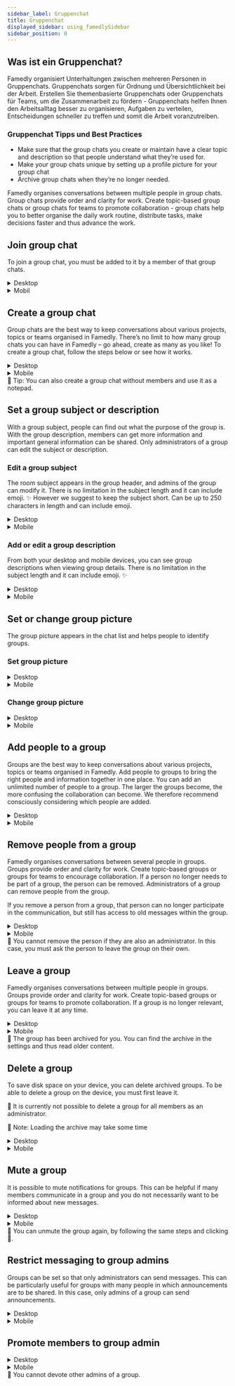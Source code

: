 ```yaml
---
sidebar_label: Gruppenchat
title: Gruppenchat
displayed_sidebar: using_famedlySidebar
sidebar_position: 0
---
```


## Was ist ein Gruppenchat?

<Translate>Famedly organisiert Unterhaltungen zwischen mehreren Personen in Gruppenchats. Gruppenchats sorgen für Ordnung und Übersichtlichkeit bei der Arbeit. Erstellen Sie themenbasierte Gruppenchats oder Gruppenchats für Teams, um die Zusammenarbeit zu fördern - Gruppenchats helfen Ihnen den Arbeitsalltag besser zu organisieren, Aufgaben zu verteilen, Entscheidungen schneller zu treffen und somit die Arbeit voranzutreiben.</Translate>

### Gruppenchat **Tipps und Best Practices**

- Make sure that the group chats you create or maintain have a clear topic and description so that people understand what they’re used for.
- Make your group chats unique by setting up a profile picture for your group chat
- Archive group chats when they’re no longer needed.

Famedly organises conversations between multiple people in group chats. Group chats provide order and clarity for work. Create topic-based group chats or group chats for teams to promote collaboration - group chats help you to better organise the daily work routine, distribute tasks, make decisions faster and thus advance the work.

## Join group chat

To join a group chat, you must be added to it by a member of that group chats.



<details>
<summary>Desktop</summary>

1. You can only join a group chat if you have received an invitation.
2. All invitations can be found at the top of the chats list.
3. Click on the group chat you have been invited to.
4. Accept the invitation.

<aside>
    🚧 If you decline the invitation, you will have to ask the inviting person again to invite you again.
    
</aside>

</details>

<details>
<summary>Mobil</summary>

1. You can only join a group chat if you have received an invitation.
2. All invitations can be found at the top of the chats list.
3. Click on the group chat you have been invited to.
4. Accept the invitation.

<aside>
    🚧 If you decline the invitation, you will have to ask the inviting person again to invite you again.
    
</aside>

</details>

## Create a group chat

Group chats are the best way to keep conversations about various projects, topics or teams organised in Famedly. There’s no limit to how many group chats you can have in Famedly – go ahead, create as many as you like! To create a group chat, follow the steps below or see how it works.

<details>
<summary>Desktop</summary>

1. Click on the Start Chat button in the top left corner.
2. Click on **Start Chat**.
3. Click on **New Group**.
4. Enter a group chat name.
5. Add members to the group chat.
6. Click **Create Group** to complete the process.

</details>

<details>
<summary>Mobile</summary>

1. Tap **Chats** at the bottom of the screen.
2. Tap the **+New** button at the bottom right of your screen.
3. Tap **Start Chat**.
4. Tap **New Group**.
5. Enter a group chat subject.
6. Add members to the group chat.
7. Tap ✔️ in the top right corner to create the group.

</details>

<aside>
🚧 Tip: You can also create a group chat without members and use it as a notepad.

</aside>

## Set a group subject or description

With a group subject, people can find out what the purpose of the group is. With the group description, members can get more information and important general information can be shared. Only administrators of a group can edit the subject or description.

### Edit a group subject

The room subject appears in the group header, and admins of the group can modify it. There is no limitation in the subject length and it can include emoji. ✨ However we suggest to keep the subject short. Can be up to 250 characters in length and can include emoji.


<details>
<summary>Desktop</summary>

1. Click ℹ in the top right corner of a group's screen to open the group details
2. Click on **Set Chat Name**.
3. Enter a name.
4. Click **Done** to finish the process.

</details>

<details>
<summary>Mobile</summary>

1. Tap the header of a group to open the group details.
2. Tap ⠇ in the top right corner of the screen.
3. Tap **Change subject**.
4. Enter a subject
5. Tap **Done** to finish the process.

</details>

### Add or edit a group description

From both your desktop and mobile devices, you can see group descriptions when viewing group details. There is no limitation in the subject length and it can include emoji. ✨

<details>
<summary>Desktop</summary>

1. Click ℹ in the top right corner of a group's screen to open the group details.
2. Click **Set chat description**.
3. Enter a description.
4. Click **Done** to finish the process.

</details>

<details>
<summary>Mobile</summary>

1. Tap on the header of a group to open the group details.
2. Tap ⠇ in the top right corner of the screen.
3. Tap on **Change description**.
4. Enter a description
5. Tap **Done** to finish the process.

</details>

## Set or change group picture

The group picture appears in the chat list and helps people to identify groups.

### Set group picture

<details>
<summary>Desktop</summary>

1. Click ℹ in the top right corner of a group's screen to open the group details
2. Click on **＋** next to the Group initials
3. Select picture from your file system
4. Click **Open**.

</details>


<details>
<summary>Mobile</summary>

1. Tap the header of a group to open the group details.
2. Tap on **＋** next to the Group initials
3. Select picture from your file system
4. Click **Open**.

</details>

### Change group picture


<details>
<summary>Desktop</summary>

1. Click ℹ in the top right corner of a group's screen to open the group details
2. Click on ✎ next to the group picture.
3. Select picture from your file system
4. Click **Open**.

</details>

<details>
<summary>Mobile</summary>

1. Tap the header of a group to open the group details.
2. Tap on ✎ next to the group picture.
3. Select picture from your file system
4. Click **Open**.

</details>

## Add people to a group

Groups are the best way to keep conversations about various projects, topics or teams organised in Famedly. Add people to groups to bring the right people and information together in one place. You can add an unlimited number of people to a group. The larger the groups become, the more confusing the collaboration can become. We therefore recommend consciously considering which people are added.

<details>
<summary>Desktop</summary>

1. Click ℹ in the top right corner of a group's screen to open the group details.
2. Click on **Members**.
3. Click **＋** in the upper right corner.
4. Click on the person you want to add.

</details>

<details>
<summary>Mobile</summary>

1. Tap **⠇** in the top right corner of a group's header.
2. Select the person you want to add.

</details>



## Remove people from a group

Famedly organises conversations between several people in groups. Groups provide order and clarity for work. Create topic-based groups or groups for teams to encourage collaboration. If a person no longer needs to be part of a group, the person can be removed. Administrators of a group can remove people from the group.

If you remove a person from a group, that person can no longer participate in the communication, but still has access to old messages within the group.

<details>
<summary>Desktop</summary>

1. Click ℹ in the top right corner of a group's screen to open the group details.
2. Click on **Members**.
3. Click on **Remove User**.

</details>

<details>
<summary>Mobile</summary>

1. Tap on the header of a group to open the group details.
2. Tap on **Participants**.
3. **Tap and hold** on the person you want to remove.
4. Tap **Remove Person Name**.

</details>

<aside>
🚧 You cannot remove the person if they are also an administrator. In this case, you must ask the person to leave the group on their own.

</aside>

## Leave a group

Famedly organises conversations between multiple people in groups. Groups provide order and clarity for work. Create topic-based groups or groups for teams to promote collaboration. If a group is no longer relevant, you can leave it at any time.

<details>
<summary>Desktop</summary>

1. Click ℹ in the top right corner of a group's screen to open the group details.
2. Click on Leave **Group**.
3. Click **Exit**.

</details>


<details>
<summary>Mobile</summary>

1. Tap the header of a group to open the group details.
2. Tap **Exit Chat** at the bottom of the page.
3. Select **Yes**

</details>

<aside>
🚧 The group has been archived for you. You can find the archive in the settings and thus read older content.

</aside>

## Delete a group

To save disk space on your device, you can delete archived groups. To be able to delete a group on the device, you must first leave it.

<aside>

🚧 It is currently not possible to delete a group for all members as an administrator.

</aside>

<aside>

🚧 Note: Loading the archive may take some time

</aside>

<details>
<summary>Desktop</summary>

1. Click on your **profile picture or name initials** to the right of the filter field to open the settings.
2. Click on **Archive**.
3. Click ☑ in the top right corner of the screen.
4. Select one or more groups you want to delete.
5. Click 🗑.
6. Click **Yes.**

</details>


<details>
<summary>Mobile</summary>

1. Tap **Profile Picture or Name Initials** at the top right of the screen to open the settings.
2. Tap **Archive**.
3. Tap **Empty archive**.
4. Tap **Delete** to remove all Private Messages & groups.

</details>

## Mute a group

It is possible to mute notifications for groups. This can be helpful if many members communicate in a group and you do not necessarily want to be informed about new messages.


<details>
<summary>Desktop</summary>

1. Click ℹ in the top right corner of a group's screen to open the group details.
2. Click on 🔔 to mute the group.

</details>

<details>
<summary>Mobile</summary>

1. Tap the header of a group to open the group details.
2. Tap 🔔 to mute the group.

</details>

<aside>
🚧 You can unmute the group again, by following the same steps and clicking 🔕.

</aside>

## Restrict messaging to group admins

Groups can be set so that only administrators can send messages. This can be particularly useful for groups with many people in which announcements are to be shared. In this case, only admins of a group can send announcements.

<details>
<summary>Desktop</summary>

<aside>
    🚧 This feature is not available on desktop.
    
</aside>

</details>



<details>
<summary>Mobile</summary>

1. Tap the header of a group to open the group details.
2. Tap **Restrict messaging to group admins** to activate it.

</details>

## Promote members to group admin

<details>
<summary>Desktop</summary>

1. Click ℹ in the top right corner of a group's screen to open the group details.
2. Click on **Members**.
3. Click on **Promote to Administrator**.

</details>

<details>
<summary>Mobile</summary>

1. Tap on the header of a group to open the group details.
2. Tap on **Participants**.
3. **Tap and hold** on the person you want to remove.
4. Tap **Promote to Admin**.

</details>

<aside>
🚧 You cannot devote other admins of a group.

</aside>